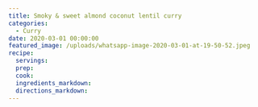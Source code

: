 ```yaml
---
title: Smoky & sweet almond coconut lentil curry
categories:
  - Curry
date: 2020-03-01 00:00:00
featured_image: /uploads/whatsapp-image-2020-03-01-at-19-50-52.jpeg
recipe:
  servings:
  prep:
  cook:
  ingredients_markdown:
  directions_markdown:
---
```


